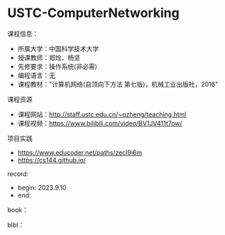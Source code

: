 # USTC-ComputerNetworking

课程信息：

- 所属大学：中国科学技术大学
- 授课教师：郑烇、杨坚
- 先修要求：操作系统(非必需)
- 编程语言：无
- 课程教材："计算机网络(自顶向下方法 第七版)，机械工业出版社，2016"

课程资源

- 课程网站：<http://staff.ustc.edu.cn/~qzheng/teaching.html>
- 课程视频：<https://www.bilibili.com/video/BV1JV411t7ow/>

项目实践

- <https://www.educoder.net/paths/zecl9i6m>
- <https://cs144.github.io/>

record:

- begin: 2023.9.10
- end:

book：

blbl：
